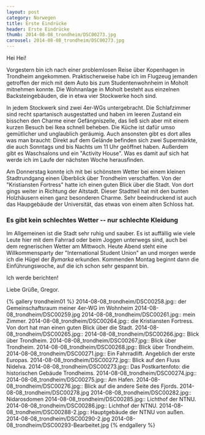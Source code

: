 ```yaml
---
layout: post
category: Norwegen
title: Erste Eindrücke
header: Erste Eindrücke
thumb: 2014-08-08_trondheim/DSC00273.jpg
carousel: 2014-08-08_trondheim/DSC00273.jpg
---
```


Hei Hei!

Vorgestern bin ich nach einer problemlosen Reise über Kopenhagen in Trondheim angekommen. Praktischerweise habe ich im Flugzeug jemanden getroffen der mich mit dem Auto bis zum Studentenwohnheim in Moholt mitnehmen konnte. Die Wohnanlage in Moholt besteht aus einzelnen Backsteingebäuden, die in etwa vier Stockwerke hoch sind.
<!--more-->
In jedem Stockwerk sind zwei 4er-WGs untergebracht. Die Schlafzimmer sind recht spartanisch ausgestatted und haben im leeren Zustand ein bisschen den
Charme einer Gefängniszelle, das ließ sich aber mit einem kurzen Besuch bei Ikea schnell beheben. Die Küche ist dafür umso gemütlicher und unglaublich geräumig. Auch ansonsten gibt es dort alles was man braucht: Direkt auf dem Gelände befinden sich zwei Supermärkte, die auch Sonntags und bis Nachts um 11 Uhr geöffnet haben. Außerdem gibt es Waschsalons und ein "Activity House". Was es damit auf sich hat werde ich im Laufe der nächsten Woche herausfinden. 

Am Donnerstag konnte ich mit bei schönstem Wetter bei einem kleinen Stadtrundgang einen Überblick über Trondheim verschaffen. Von der "Kristiansten Fortress" hatte ich einen guten Blick über die Stadt. Von dort gings weiter in Richtung der Altstadt. Dieser Stadtteil hat mit den bunten Holzhäusern einen ganz besonderen Charme. Sehr beeindruckend ist auch das Haupgebäude der Universität, das etwas von einem alten Schloss hat. 

### Es gibt kein schlechtes Wetter -- nur schlechte Kleidung
Im Allgemeinen ist die Stadt sehr ruhig und sauber. Es ist auffällig wie viele Leute hier mit dem Fahrrad oder beim Joggen unterwegs sind, auch bei dem regnerischen Wetter am Mittwoch. Heute Abend steht eine Willkommensparty der "International Student Union" an und morgen werde ich die Hügel der *Bymarka* erkunden. Kommenden Montag beginnt dann die Einführungswoche, auf die ich schon sehr gespannt bin. 

Ich werde berichten!

Liebe Grüße, 
Gregor. 

{% gallery trondheim01 %}
2014-08-08_trondheim/DSC00258.jpg:: der Gemeinschaftsraum meiner 4er-WG im Wohnheim
2014-08-08_trondheim/DSC00259.jpg
2014-08-08_trondheim/DSC00261.jpg:: mein Zimmer. 
2014-08-08_trondheim/DSC00264.jpg:: die Kristiansten Fortress. Von dort hat man einen guten Blick über die Stadt.
2014-08-08_trondheim/DSC00265.jpg:: 
2014-08-08_trondheim/DSC00266.jpg:: Blick über Trondheim. 
2014-08-08_trondheim/DSC00267.jpg:: Blick über Trondheim.
2014-08-08_trondheim/DSC00268.jpg:: Blick über Trondheim.
2014-08-08_trondheim/DSC00271.jpg:: Ein Fahrradlift. Angeblich der erste Europas.
2014-08-08_trondheim/DSC00272.jpg::   Blick auf den Fluss Nidelva.
2014-08-08_trondheim/DSC00273.jpg:: Das Postkartenfoto: die historischen Gebäude Trondheims.
2014-08-08_trondheim/DSC00274.jpg:: 
2014-08-08_trondheim/DSC00275.jpg:: Am Hafen.
2014-08-08_trondheim/DSC00276.jpg::  Blick auf die andere Seite des Fjords. 
2014-08-08_trondheim/DSC00278.jpg
2014-08-08_trondheim/DSC00282.jpg:: Nidarosdomen
2014-08-08_trondheim/DSC00285.jpg:: Lichthof der NTNU. 
2014-08-08_trondheim/DSC00286.jpg:: Lichthof der NTNU.
2014-08-08_trondheim/DSC00288-2.jpg:: Hauptgebäude der NTNU von außen. 
2014-08-08_trondheim/DSC00290-2.jpg
2014-08-08_trondheim/DSC00293-Bearbeitet.jpg
{% endgallery %}

